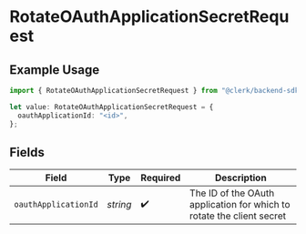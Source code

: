 # RotateOAuthApplicationSecretRequest

## Example Usage

```typescript
import { RotateOAuthApplicationSecretRequest } from "@clerk/backend-sdk/models/operations";

let value: RotateOAuthApplicationSecretRequest = {
  oauthApplicationId: "<id>",
};
```

## Fields

| Field                                                                 | Type                                                                  | Required                                                              | Description                                                           |
| --------------------------------------------------------------------- | --------------------------------------------------------------------- | --------------------------------------------------------------------- | --------------------------------------------------------------------- |
| `oauthApplicationId`                                                  | *string*                                                              | :heavy_check_mark:                                                    | The ID of the OAuth application for which to rotate the client secret |